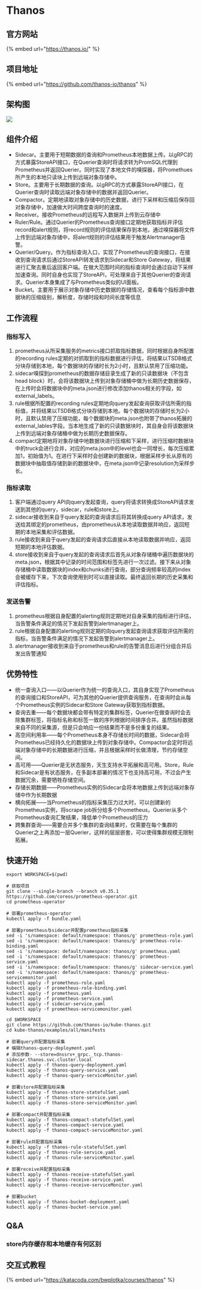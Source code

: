 # Thanos

## 官方网站

{% embed url="https://thanos.io/" %}

## 项目地址

{% embed url="https://github.com/thanos-io/thanos" %}

## 架构图

![](../../../.gitbook/assets/image%20%282%29.png)

## 组件介绍

* Sidecar。主要用于短期数据的查询和Prometheus本地数据上传。以gRPC的方式暴露StoreAPI接口，在Querier查询时将请求转为PromSQL代理到Prometheus并返回Querier。同时实现了本地文件的嗅探器，将Promethues所产生的本地只读块上传到远端对象存储中。
* Store。主要用于长期数据的查询。以gRPC的方式暴露StoreAPI接口，在Querier查询时读取远端对象存储中的数据并返回Querier。
* Compactor。定期地读取对象存储中的历史数据，进行下采样和压缩后保存回对象存储中，加速做大时间跨度查询时的速度。
* Receiver。接收Prometheus的远程写入数据并上传到云存储中
* Ruler/Rule。通过Querier的Prometheus查询接口定期地获取指标并评估record和alert规则，将record规则的评估结果保存到本地，通过嗅探器将文件上传到远端对象存储中，将alert规则的评估结果用于触发Alertmanager告警。
* Querier/Query。作为指标查询入口，实现了Prometheus的查询接口，在接收到查询请求后通过StoreAPI转发请求到Sidecar和Store Gateway，将结果进行汇聚去重后返回客户端。在做大范围时间的指标查询时会通过自动下采样加速查询。同时自身也实现了StoreAPI，可处理来自于其他Querier的查询请求。Querier本身集成了与Prometheus类似的UI面板。
* Bucket。主要用于展示对象存储中历史数据的存储情况，查看每个指标源中数据块的压缩级别，解析度，存储时段和时间长度等信息

## 工作流程

### 指标写入 

1. prometheus从所采集服务的metrics接口抓取指标数据，同时根据自身所配置的recording rules定期的对抓取到的指标数据进行评估，将结果以TSDB格式分块存储到本地，每个数据块的存储时长为2小时，且默认禁用了压缩功能。
2. sidecar嗅探到prometheus的数据存储目录生成了新的只读数据块（不包含head block）时，会将该数据块上传到对象存储桶中做为长期历史数据保存，在上传时会将数据块中的meta.json进行修改添加thanos相关的字段，如external\_labels。
3. rule根据所配置的recording rules定期地向query发起查询获取评估所需的指标值，并将结果以TSDB格式分块存储到本地。每个数据块的存储时长为2小时，且默认禁用了压缩功能，每个数据块的meta.json也附带了thanos拓展的external\_lables字段。当本地生成了新的只读数据块时，其自身会将该数据块上传到远端对象存储桶中做为长期历史数据保存。
4. compact定期地将对象存储中地数据块进行压缩和下采样，进行压缩时数据块中的truck会进行合并，对应的meta.json中的level也会一同增长，每次压缩累加1，初始值为1。在进行下采样时会创建新的数据块，根据采样步长从原有的数据块中抽取值存储到新的数据块中，在meta.json中记录resolution为采样步长。

### 指标读取

1. 客户端通过query API向query发起查询，query将请求转换成StoreAPI请求发送到其他的query，sidecar，rule和store上。
2. sidecar接收到来自于query发起的查询请求后将其转换成query API请求，发送给其绑定的prometheus，由prometheus从本地读取数据并响应，返回短期的本地采集和评估数据。
3. rule接收到来自于query发起的查询请求后直接从本地读取数据并响应，返回短期的本地评估数据。
4. store接收到来自于query发起的查询请求后首先从对象存储桶中遍历数据块的meta.json，根据其中记录的时间范围和标签先进行一次过滤。接下来从对象存储桶中读取数据块的index和chunks进行查询，部分查询频率较高的index会被缓存下来，下次查询使用到时可以直接读取。最终返回长期的历史采集和评估指标。

### 发送告警

1. prometheus根据自身配置的alerting规则定期地对自身采集的指标进行评估，当告警条件满足的情况下发起告警到alertmanager上。
2. rule根据自身配置的alerting规则定期的向query发起查询请求获取评估所需的指标，当告警条件满足的情况下发起告警到alertmanager上。
3. alertmanager接收到来自于prometheus和rule的告警消息后进行分组合并后发出告警通知

## 优势特性

* 统一查询入口——以Querier作为统一的查询入口，其自身实现了Prometheus的查询接口和StoreAPI，可为其他的Querier提供查询服务，在查询时会从每个Prometheus实例的Sidecar和Store Gateway获取到指标数据。
* 查询去重——每个数据块都会带有特定的集群标签，Querier在做查询时会去除集群标签，将指标名称和标签一致的序列根据时间排序合并。虽然指标数据来自不同的采集源，但是只会响应一份结果而不是多份重复的结果。
* 高空间利用率——每个Prometheus本身不存储长时间的数据，Sidecar会将Prometheus已经持久化的数据块上传到对象存储中。Compactor会定时将远端对象存储中的长期数据进行压缩，并且根据采样时长做清理，节约存储空间。
* 高可用——Querier是无状态服务，天生支持水平拓展和高可用。Store，Rule和Sidecar是有状态服务，在多副本部署的情况下也支持高可用，不过会产生数据冗余，需要牺牲存储空间。
* 存储长期数据——Prometheus实例的Sidecar会将本地数据上传到远端对象存储中作为长期数据
* 横向拓展——当Prometheus的指标采集压力过大时，可以创建新的Prometheus实例，将scrape job拆分给多个Prometheus，Querier从多个Prometheus查询汇聚结果，降低单个Prometheus的压力
* 跨集群查询——需要合并多个集群的查询结果时，仅需要在每个集群的Querier之上再添加一层Querier，这样的层层嵌套，可以使得集群规模无限制拓展。

## 快速开始

```text
export WORKSPACE=$(pwd)

# 获取项目
git clone --single-branch --branch v0.35.1 https://github.com/coreos/prometheus-operator.git
cd prometheus-operator

# 部署prometheus-operator
kubectl apply -f bundle.yaml

# 部署prometheus与sidecar并配置prometheus指标采集
sed -i 's/namespace: default/namespace: thanos/g' prometheus-role.yaml
sed -i 's/namespace: default/namespace: thanos/g' prometheus-role-binding.yaml
sed -i 's/namespace: default/namespace: thanos/g' prometheus.yaml
sed -i 's/namespace: default/namespace: thanos/g' prometheus-service.yaml
sed -i 's/namespace: default/namespace: thanos/g' sidecar-service.yaml
sed -i 's/namespace: default/namespace: thanos/g' prometheus-servicemonitor.yaml
kubectl apply -f prometheus-role.yaml
kubectl apply -f prometheus-role-binding.yaml
kubectl apply -f prometheus.yaml
kubectl apply -f prometheus-service.yaml
kubectl apply -f sidecar-service.yaml
kubectl apply -f prometheus-servicemonitor.yaml

cd $WORKSPACE
git clone https://github.com/thanos-io/kube-thanos.git
cd kube-thanos/examples/all/manifests

# 部署query并配置指标采集
# 编辑thanos-query-deployment.yaml
# 添加参数- --store=dnssrv+_grpc._tcp.thanos-sidecar.thanos.svc.cluster.local
kubectl apply -f thanos-query-deployment.yaml
kubectl apply -f thanos-query-service.yaml
kubectl apply -f thanos-query-serviceMonitor.yaml

# 部署store并配置指标采集
kubectl apply -f thanos-store-statefulSet.yaml
kubectl apply -f thanos-store-service.yaml
kubectl apply -f thanos-store-serviceMonitor.yaml

# 部署compact并配置指标采集
kubectl apply -f thanos-compact-statefulSet.yaml
kubectl apply -f thanos-compact-service.yaml
kubectl apply -f thanos-compact-serviceMonitor.yaml

# 部署rule并配置指标采集
kubectl apply -f thanos-rule-statefulSet.yaml
kubectl apply -f thanos-rule-service.yaml
kubectl apply -f thanos-rule-serviceMonitor.yaml

# 部署receive并配置指标采集
kubectl apply -f thanos-receive-statefulSet.yaml
kubectl apply -f thanos-receive-service.yaml
kubectl apply -f thanos-receive-serviceMonitor.yaml

# 部署bucket
kubectl apply -f thanos-bucket-deployment.yaml
kubectl apply -f thanos-bucket-service.yaml
```

## Q&A

### store内存缓存和本地缓存有何区别

## 交互式教程

{% embed url="https://katacoda.com/bwplotka/courses/thanos" %}



